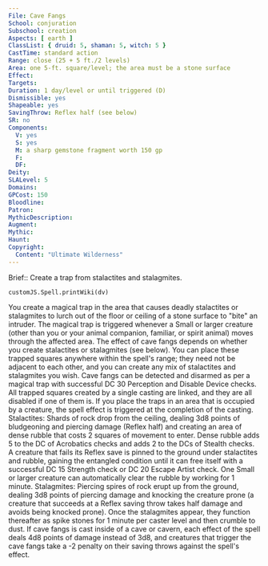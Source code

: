 ```yaml
---
File: Cave Fangs
School: conjuration
Subschool: creation
Aspects: [ earth ]
ClassList: { druid: 5, shaman: 5, witch: 5 }
CastTime: standard action
Range: close (25 + 5 ft./2 levels)
Area: one 5-ft. square/level; the area must be a stone surface
Effect: 
Targets: 
Duration: 1 day/level or until triggered (D)
Dismissible: yes
Shapeable: yes
SavingThrow: Reflex half (see below)
SR: no
Components:
  V: yes
  S: yes
  M: a sharp gemstone fragment worth 150 gp
  F: 
  DF: 
Deity: 
SLALevel: 5
Domains: 
GPCost: 150
Bloodline: 
Patron: 
MythicDescription: 
Augment: 
Mythic: 
Haunt: 
Copyright:
  Content: "Ultimate Wilderness"
---
```

Brief:: Create a trap from stalactites and stalagmites.

```dataviewjs
customJS.Spell.printWiki(dv)
```

You create a magical trap in the area that causes deadly stalactites or stalagmites to lurch out of the floor or ceiling of a stone surface to "bite" an intruder. The magical trap is triggered whenever a Small or larger creature (other than you or your animal companion, familiar, or spirit animal) moves through the affected area. The effect of cave fangs depends on whether you create stalactites or stalagmites (see below). You can place these trapped squares anywhere within the spell's range; they need not be adjacent to each other, and you can create any mix of stalactites and stalagmites you wish. Cave fangs can be detected and disarmed as per a magical trap with successful DC 30 Perception and Disable Device checks. All trapped squares created by a single casting are linked, and they are all disabled if one of them is. If you place the traps in an area that is occupied by a creature, the spell effect is triggered at the completion of the casting.  Stalactites: Shards of rock drop from the ceiling, dealing 3d8 points of bludgeoning and piercing damage (Reflex half) and creating an area of dense rubble that costs 2 squares of movement to enter. Dense rubble adds 5 to the DC of Acrobatics checks and adds 2 to the DCs of Stealth checks. A creature that fails its Reflex save is pinned to the ground under stalactites and rubble, gaining the entangled condition until it can free itself with a successful DC 15 Strength check or DC 20 Escape Artist check. One Small or larger creature can automatically clear the rubble by working for 1 minute.  Stalagmites: Piercing spires of rock erupt up from the ground, dealing 3d8 points of piercing damage and knocking the creature prone (a creature that succeeds at a Reflex saving throw takes half damage and avoids being knocked prone). Once the stalagmites appear, they function thereafter as spike stones for 1 minute per caster level and then crumble to dust.  If cave fangs is cast inside of a cave or cavern, each effect of the spell deals 4d8 points of damage instead of 3d8, and creatures that trigger the cave fangs take a -2 penalty on their saving throws against the spell's effect.

